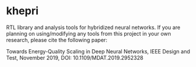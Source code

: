 # khepri
RTL library and analysis tools for hybridized neural networks.  If you are planning on using/modifying any tools from this project in your own research, please cite the following paper:

Towards Energy-Quality Scaling in Deep Neural Networks, IEEE Design and Test, November 2019, DOI: 10.1109/MDAT.2019.2952328
